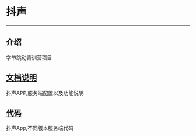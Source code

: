 # 抖声

-----

## 介绍
字节跳动青训营项目

## [文档说明](https://gitee.com/set-sail0/DouSheng/tree/develop/Doc)

抖声APP,服务端配置以及功能说明

## [代码]()

抖声App,不同版本服务端代码
